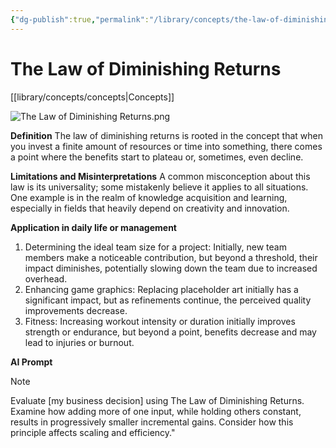 ```yaml
---
{"dg-publish":true,"permalink":"/library/concepts/the-law-of-diminishing-returns/"}
---
```


# The Law of Diminishing Returns
[[library/concepts/concepts\|Concepts]]

![The Law of Diminishing Returns.png](/img/user/library/concepts/The%20Law%20of%20Diminishing%20Returns.png)

**Definition**
The law of diminishing returns is rooted in the concept that when you invest a finite amount of resources or time into something, there comes a point where the benefits start to plateau or, sometimes, even decline.

**Limitations and Misinterpretations**
A common misconception about this law is its universality; some mistakenly believe it applies to all situations. One example is in the realm of knowledge acquisition and learning, especially in fields that heavily depend on creativity and innovation.

**Application in daily life or management**
1. Determining the ideal team size for a project: Initially, new team members make a noticeable contribution, but beyond a threshold, their impact diminishes, potentially slowing down the team due to increased overhead.
2. Enhancing game graphics: Replacing placeholder art initially has a significant impact, but as refinements continue, the perceived quality improvements decrease.
3. Fitness: Increasing workout intensity or duration initially improves strength or endurance, but beyond a point, benefits decrease and may lead to injuries or burnout.

**AI Prompt**
> [!note]
> Evaluate [my business decision] using The Law of Diminishing Returns. Examine how adding more of one input, while holding others constant, results in progressively smaller incremental gains. Consider how this principle affects scaling and efficiency."
